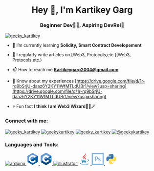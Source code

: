 <h1 align="center">Hey 👋, I'm Kartikey Garg</h1>
<h3 align="center">Beginner Dev🧑‍💻, Aspiring DevRel🥑</h3>

<p align="left"> <a href="https://twitter.com/geeky_kartikey" target="blank"><img src="https://img.shields.io/twitter/follow/geeky_kartikey?logo=twitter&style=for-the-badge" alt="geeky_kartikey" /></a> </p>

- 🌱 I’m currently learning **Solidity, Smart Contract Developement**

- 📝 I regularly write articles on [Web3, Protocols,etc.](Web3, Protocols,etc.)

- 📫 How to reach me **Kartikeygarg2004@gmail.com**

- 📄 Know about my experiences [https://drive.google.com/file/d/1r-rq9bSrjU-daaz6Y2KY11WfMTLdUBr1/view?usp=sharing](https://drive.google.com/file/d/1r-rq9bSrjU-daaz6Y2KY11WfMTLdUBr1/view?usp=sharing)

- ⚡ Fun fact **I think I am Web3 Wizard🧙‍♂️🪄**

<h3 align="left">Connect with me:</h3>
<p align="left">
<a href="https://twitter.com/geeky_kartikey" target="blank"><img align="center" src="https://raw.githubusercontent.com/rahuldkjain/github-profile-readme-generator/master/src/images/icons/Social/twitter.svg" alt="geeky_kartikey" height="30" width="40" /></a>
<a href="https://linkedin.com/in/geekykartikey" target="blank"><img align="center" src="https://raw.githubusercontent.com/rahuldkjain/github-profile-readme-generator/master/src/images/icons/Social/linked-in-alt.svg" alt="geekykartikey" height="30" width="40" /></a>
<a href="https://instagram.com/geeky_kartikey" target="blank"><img align="center" src="https://raw.githubusercontent.com/rahuldkjain/github-profile-readme-generator/master/src/images/icons/Social/instagram.svg" alt="geeky_kartikey" height="30" width="40" /></a>
<a href="https://medium.com/@geekykartikey" target="blank"><img align="center" src="https://raw.githubusercontent.com/rahuldkjain/github-profile-readme-generator/master/src/images/icons/Social/medium.svg" alt="@geekykartikey" height="30" width="40" /></a>
</p>

<h3 align="left">Languages and Tools:</h3>
<p align="left"> <a href="https://www.arduino.cc/" target="_blank" rel="noreferrer"> <img src="https://cdn.worldvectorlogo.com/logos/arduino-1.svg" alt="arduino" width="40" height="40"/> </a> <a href="https://www.cprogramming.com/" target="_blank" rel="noreferrer"> <img src="https://raw.githubusercontent.com/devicons/devicon/master/icons/c/c-original.svg" alt="c" width="40" height="40"/> </a> <a href="https://www.w3schools.com/cpp/" target="_blank" rel="noreferrer"> <img src="https://raw.githubusercontent.com/devicons/devicon/master/icons/cplusplus/cplusplus-original.svg" alt="cplusplus" width="40" height="40"/> </a> <a href="https://www.adobe.com/in/products/illustrator.html" target="_blank" rel="noreferrer"> <img src="https://www.vectorlogo.zone/logos/adobe_illustrator/adobe_illustrator-icon.svg" alt="illustrator" width="40" height="40"/> </a> <a href="https://www.java.com" target="_blank" rel="noreferrer"> <img src="https://raw.githubusercontent.com/devicons/devicon/master/icons/java/java-original.svg" alt="java" width="40" height="40"/> </a> <a href="https://www.photoshop.com/en" target="_blank" rel="noreferrer"> <img src="https://raw.githubusercontent.com/devicons/devicon/master/icons/photoshop/photoshop-line.svg" alt="photoshop" width="40" height="40"/> </a> <a href="https://www.python.org" target="_blank" rel="noreferrer"> <img src="https://raw.githubusercontent.com/devicons/devicon/master/icons/python/python-original.svg" alt="python" width="40" height="40"/> </a> </p>
